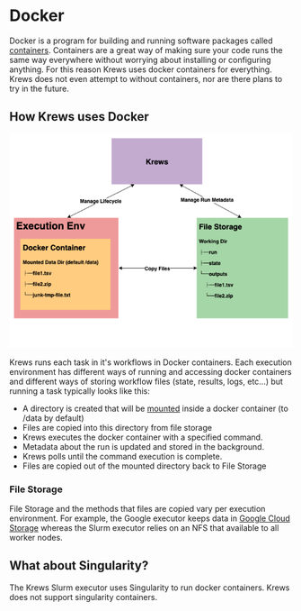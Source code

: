 # Docker

Docker is a program for building and running software packages called 
[containers](https://en.wikipedia.org/wiki/Container_(virtualization)). Containers are a great way of making sure your 
code runs the same way everywhere without worrying about installing or configuring anything. For this reason Krews 
uses docker containers for everything. Krews does not even attempt to without containers, nor are there plans to try 
in the future.

## How Krews uses Docker

<div class="img-container">
    <img src="../img/krews_docker.png" />
</div>

Krews runs each task in it's workflows in Docker containers. Each execution environment has different ways of 
running and accessing docker containers and different ways of storing workflow files (state, results, logs, etc...)
but running a task typically looks like this:

- A directory is created that will be [mounted](https://docs.docker.com/storage/volumes/) inside a docker container 
(to /data by default)
- Files are copied into this directory from file storage
- Krews executes the docker container with a specified command.
- Metadata about the run is updated and stored in the background.
- Krews polls until the command execution is complete.
- Files are copied out of the mounted directory back to File Storage

### File Storage

File Storage and the methods that files are copied vary per execution environment. For example, the 
Google executor keeps data in [Google Cloud Storage](https://cloud.google.com/storage/) whereas the Slurm executor
relies on an NFS that available to all worker nodes.

## What about Singularity?

The Krews Slurm executor uses Singularity to run docker containers. Krews does not support singularity containers.